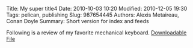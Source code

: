 Title: My super title4
Date: 2010-10-03 10:20
Modified: 2010-12-05 19:30
Tags: pelican, publishing
Slug: 987654445
Authors: Alexis Metaireau, Conan Doyle
Summary: Short version for index and feeds

Following is a review of my favorite mechanical keyboard.
[Downloadable File]({attach}/assets/download/Penguins.jpg)